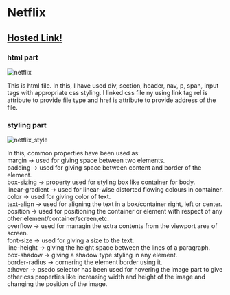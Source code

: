 # Netflix

## [Hosted Link!](https://hsc92180.github.io/Geekster_Assignment/Netflix/)

### html part

![netflix](https://github.com/hsc92180/Geekster_Assignment/assets/68774484/e1834f1e-3d0d-4831-9d84-e9efe6f1d5d3)

This is html file. In this, I have used div, section, header, nav, p, span, input  tags with appropriate css styling. I linked css file ny using link tag rel is attribute to provide file type and href is attribute to provide address of the file.

### styling part

![netflix_style](https://github.com/hsc92180/Geekster_Assignment/assets/68774484/6c812beb-1976-4e4a-bc26-edd7c9d2e1ed)

In this, common properties have been used as: <br>
margin -> used for giving space between two elements.<br>
padding -> used for giving space between content and border of the element.<br>
box-sizing -> property used for styling box like container for body.<br>
linear-gradient -> used for linear-wise distorted flowing colours in container.<br>
color -> used for giving color of text.<br>
text-align -> used for aligning the text in a box/container right, left or center.<br>
position -> used for positioning the container or element with respect of any other element/container/screen,etc.<br>
overflow -> used for managin the extra contents from the viewport area of screen.<br>
font-size -> used for giving a size to the text.<br>
line-height -> giving the height space between the lines of a paragraph.<br>
box-shadow -> giving a shadow type styling in any element.<br>
border-radius -> cornering the element border using it.<br>
a:hover -> psedo selector has been used for hovering the image part to give other css properties like increasing width and height of the image and changing the position of the image.<br>